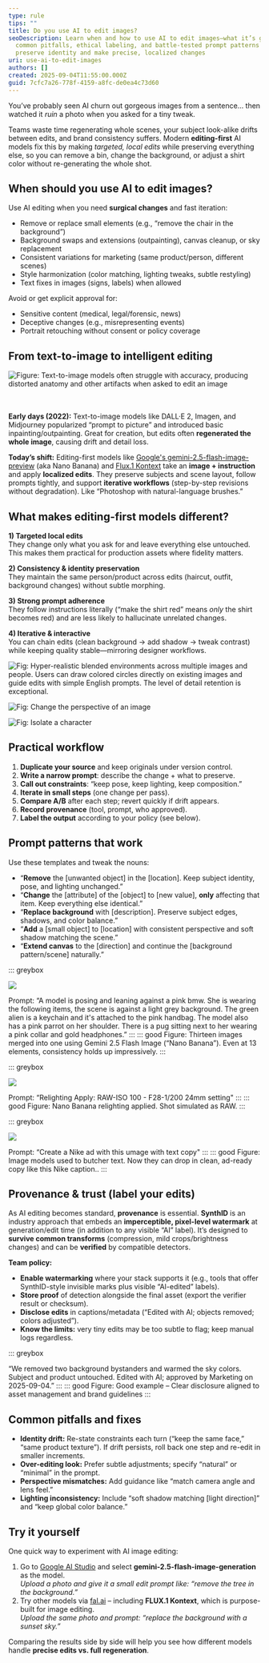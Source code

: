 ```yaml
---
type: rule
tips: ""
title: Do you use AI to edit images?
seoDescription: Learn when and how to use AI to edit images—what it’s good for,
  common pitfalls, ethical labeling, and battle-tested prompt patterns that
  preserve identity and make precise, localized changes
uri: use-ai-to-edit-images
authors: []
created: 2025-09-04T11:55:00.000Z
guid: 7cfc7a26-778f-4159-a8fc-de0ea4c73d60
---
```

You’ve probably seen AI churn out gorgeous images from a sentence… then watched it *ruin* a photo when you asked for a tiny tweak.

Teams waste time regenerating whole scenes, your subject look-alike drifts between edits, and brand consistency suffers. Modern **editing-first** AI models fix this by making *targeted, local edits* while preserving everything else, so you can remove a bin, change the background, or adjust a shirt color without re-generating the whole shot.

<!--endintro-->

## When should you use AI to edit images?

Use AI editing when you need **surgical changes** and fast iteration:

* Remove or replace small elements (e.g., “remove the chair in the background”)
* Background swaps and extensions (outpainting), canvas cleanup, or sky replacement
* Consistent variations for marketing (same product/person, different scenes)
* Style harmonization (color matching, lighting tweaks, subtle restyling)
* Text fixes in images (signs, labels) when allowed

Avoid or get explicit approval for:

* Sensitive content (medical, legal/forensic, news)  
* Deceptive changes (e.g., misrepresenting events)  
* Portrait retouching without consent or policy coverage

## From text-to-image to intelligent editing

![Figure: Text-to-image models often struggle with accuracy, producing distorted anatomy and other artifacts when asked to edit an image](xen-create-image-blog-fail-1.webp)

\
\
**Early days (2022):** Text-to-image models like DALL·E 2, Imagen, and Midjourney popularized “prompt to picture” and introduced basic inpainting/outpainting. Great for creation, but edits often **regenerated the whole image**, causing drift and detail loss.

**Today’s shift:** Editing-first models like [Google's gemini-2.5-flash-image-preview](https://aistudio.google.com/prompts/new_chat?model=gemini-2.5-flash-image-preview) (aka Nano Banana) and [Flux.1 Kontext](https://bfl.ai/models/flux-kontext) take an **image + instruction** and apply **localized edits**. They preserve subjects and scene layout, follow prompts tightly, and support **iterative workflows** (step-by-step revisions without degradation). Like “Photoshop with natural-language brushes.”

## What makes editing-first models different?

**1) Targeted local edits**\
They change only what you ask for and leave everything else untouched. This makes them practical for production assets where fidelity matters.

**2) Consistency & identity preservation**\
They maintain the same person/product across edits (haircut, outfit, background changes) without subtle morphing.

**3) Strong prompt adherence**\
They follow instructions literally (“make the shirt red” means *only* the shirt becomes red) and are less likely to hallucinate unrelated changes.

**4) Iterative & interactive**\
You can chain edits (clean background → add shadow → tweak contrast) while keeping quality stable—mirroring designer workflows.

![Fig: Hyper-realistic blended environments across multiple images and people. Users can draw colored circles directly on existing images and guide edits with simple English prompts. The level of detail retention is exceptional.](gz4kb-fbaaayj5n.jpg "Targeted local edits")

![Fig: Change the perspective of an image](gzsnzhtwoaapceg.jpg)

![Fig: Isolate a character](gzwtouzbyaamxak.jpg)

## Practical workflow

1. **Duplicate your source** and keep originals under version control.  
2. **Write a narrow prompt**: describe the change + what to preserve.  
3. **Call out constraints**: “keep pose, keep lighting, keep composition.”  
4. **Iterate in small steps** (one change per pass).  
5. **Compare A/B** after each step; revert quickly if drift appears.  
6. **Record provenance** (tool, prompt, who approved).  
7. **Label the output** according to your policy (see below).

## Prompt patterns that work

Use these templates and tweak the nouns:

* “**Remove** the \[unwanted object] in the \[location]. Keep subject identity, pose, and lighting unchanged.”  
* “**Change** the \[attribute] of the \[object] to \[new value], **only** affecting that item. Keep everything else identical.”  
* “**Replace background** with \[description]. Preserve subject edges, shadows, and color balance.”  
* “**Add** a \[small object] to \[location] with consistent perspective and soft shadow matching the scene.”  
* “**Extend canvas** to the \[direction] and continue the \[background pattern/scene] naturally.”

::: greybox

![](gzyyduowiaa8x0l.jpg)

Prompt: “A model is posing and leaning against a pink bmw. She is wearing the following items, the scene is against a light grey background. The green alien is a keychain and it's attached to the pink handbag. The model also has a pink parrot on her shoulder. There is a pug sitting next to her wearing a pink collar and gold headphones.”
:::
::: good
Figure: Thirteen images merged into one using Gemini 2.5 Flash Image (“Nano Banana”). Even at 13 elements, consistency holds up impressively.
:::

::: greybox

![](gz1gbfmaoaavuob.jpg)

Prompt: “Relighting Apply: RAW-ISO 100 - F28-1/200 24mm setting"
:::
::: good
Figure: Nano Banana relighting applied. Shot simulated as RAW.
:::

::: greybox

![](gzsnxlyxcaasy2_.jpg)

Prompt: “Create a Nike ad with this umage with text copy"
:::
::: good
Figure: Image models used to butcher text. Now they can drop in clean, ad-ready copy like this Nike caption..
:::

## Provenance & trust (label your edits)

As AI editing becomes standard, **provenance** is essential. **SynthID** is an industry approach that embeds an **imperceptible, pixel-level watermark** at generation/edit time (in addition to any visible “AI” label). It’s designed to **survive common transforms** (compression, mild crops/brightness changes) and can be **verified** by compatible detectors.

**Team policy:**

* **Enable watermarking** where your stack supports it (e.g., tools that offer SynthID-style invisible marks plus visible “AI-edited” labels).  
* **Store proof** of detection alongside the final asset (export the verifier result or checksum).  
* **Disclose edits** in captions/metadata (“Edited with AI; objects removed; colors adjusted”).  
* **Know the limits:** very tiny edits may be too subtle to flag; keep manual logs regardless.

::: greybox

“We removed two background bystanders and warmed the sky colors. Subject and product untouched. Edited with AI; approved by Marketing on 2025-09-04.”
:::
::: good
Figure: Good example – Clear disclosure aligned to asset management and brand guidelines
:::

## Common pitfalls and fixes

* **Identity drift:** Re-state constraints each turn (“keep the same face,” “same product texture”). If drift persists, roll back one step and re-edit in smaller increments.  
* **Over-editing look:** Prefer subtle adjustments; specify “natural” or “minimal” in the prompt.  
* **Perspective mismatches:** Add guidance like “match camera angle and lens feel.”  
* **Lighting inconsistency:** Include “soft shadow matching \[light direction]” and “keep global color balance.”

## Try it yourself

One quick way to experiment with AI image editing:

1. Go to [Google AI Studio](https://aistudio.google.com/prompts/new_chat) and select **gemini-2.5-flash-image-generation** as the model.\
   *Upload a photo and give it a small edit prompt like: “remove the tree in the background.”*  
2. Try other models via [fal.ai](https://fal.ai) – including **FLUX.1 Kontext**, which is purpose-built for image editing.\
   *Upload the same photo and prompt: “replace the background with a sunset sky.”*  

Comparing the results side by side will help you see how different models handle **precise edits vs. full regeneration**.
